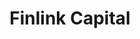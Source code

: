 ---
title: Finlink Capital
description: empower liquidity to the globe
background: "images/main_bg.jpg"
logo: "images/main_logo.png"
---